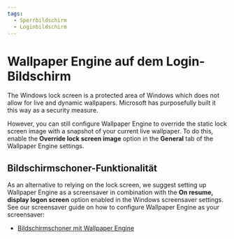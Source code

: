 ```yaml
---
tags:
  - Sperrbildschirm
  - Loginbildschirm
---
```


# Wallpaper Engine auf dem Login-Bildschirm

The Windows lock screen is a protected area of Windows which does not allow for live and dynamic wallpapers. Microsoft has purposefully built it this way as a security measure.

However, you can still configure Wallpaper Engine to override the static lock screen image with a snapshot of your current live wallpaper. To do this, enable the **Override lock screen image** option in the **General** tab of the Wallpaper Engine settings.

## Bildschirmschoner-Funktionalität

As an alternative to relying on the lock screen, we suggest setting up Wallpaper Engine as a screensaver in combination with the **On resume, display logon screen** option enabled in the Windows screensaver settings. See our screensaver guide on how to configure Wallpaper Engine as your screensaver:

* [Bildschirmschoner mit Wallpaper Engine](/functionality/screensaver.html)